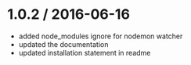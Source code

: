 1.0.2 / 2016-06-16
==================

  * added node_modules ignore for nodemon watcher
  * updated the documentation
  * updated installation statement in readme
